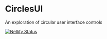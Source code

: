 # CirclesUI
An exploration of circular user interface controls

[![Netlify Status](https://api.netlify.com/api/v1/badges/345b4e4c-f064-4317-83ff-82e4974b7a90/deploy-status)](https://app.netlify.com/sites/mellifluous-tulumba-b9615e/deploys)
